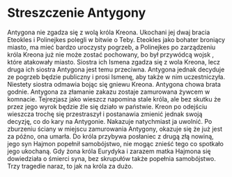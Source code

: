 # Streszczenie Antygony
Antygona nie zgadza  się z  wolą króla Kreona. Ukochani jej dwaj bracia Eteokles i Polinejkes polegli w bitwie o Teby. Eteokles jako bohater broniący miasto, ma mieć bardzo uroczysty pogrzeb, a Polinejkes po zarządzeniu króla Kreona już nie może zostać pochowany, bo był przywódcą wojsk , które atakowały miasto. Siostra ich Ismena zgadza się z wola Kreona, lecz druga ich siostra Antygona jest temu przeciwna.
Antygona jednak decyduje ze pogrzeb będzie publiczny i prosi Ismenę, aby także w nim uczestniczyła. Niestety siostra odmawia  bojąc się gniewu Kreona. Antygona chowa brata godnie.
Antygona za złamanie zakazu zostaje zamurowana żywcem w komnacie. Tejrezjasz jako wieszcz napomina stale króla, ale bez skutku że przez jego wyrok będzie źle się działo w państwie. Kreon po odejściu wieszcza  trochę się przestraszył i postanawia zmienić jednak swoją decyzję, co do kary na Antygonie. Nakazuje natychmiast ja uwolnić.
Po zburzeniu ściany w miejscu zamurowania Antygony, okazuje się że już jest za późno, ona umarła. Do króla przybywa posłaniec z drugą złą nowiną, jego syn Hajmon popełnił samobójstwo, nie mogąc znieść tego co spotkało jego ukochaną. Gdy żona króla Eurydyka i zarazem matka Hajmona się dowiedziała o śmierci syna, bez skrupułów także popełnia samobójstwo. Trzy tragedie naraz, to jak na króla za dużo.
